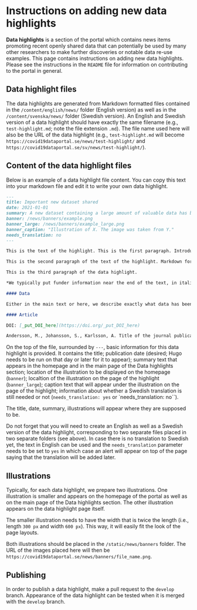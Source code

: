 # Instructions on adding new data highlights

**Data highlights** is a section of the portal which contains news items promoting recent openly shared data that can potentially be used by many other researchers to make further discoveries or notable data re-use examples. This page contains instructions on adding new data highlights. Please see the instructions in the `README` file for information on contributing to the portal in general.

## Data highlight files

The data highlights are generated from Markdown formatted files contained in the `/content/english/news/` folder (English version) as well as in the `/content/svenska/news/` folder (Swedish version). An English and Swedish version of a data highlight should have exactly the same filename (e.g., `test-highlight.md`; note the file extension `.md`). The file name used here will also be the URL of the data highlight (e.g., `test-highlight.md` will become `https://covid19dataportal.se/news/test-highlight/` and `https://covid19dataportal.se/sv/news/test-highlight/`).

## Content of the data highlight files

Below is an example of a data highlight file content. You can copy this text into your markdown file and edit it to write your own data highlight.

```Markdown
---
title: Important new dataset shared
date: 2021-01-01
summary: A new dataset containing a large amount of valuable data has been openly shared.
banner: /news/banners/example.png
banner_large: /news/banners/example_large.png
banner_caption: "Illustration of X. The image was taken from Y."
needs_translation: no
---

This is the text of the highlight. This is the first paragraph. Introduce why this is an important topic.

This is the second paragraph of the text of the highlight. Markdown formatting should be used in the text. For example, you can make a piece of text italic by placing an asterisk at the beginning and end, *like this*. You can make a piece of text bold by placing two asterisks at the beginning and end, **like this**. You can also add a link with square brackets following round round brackets, [like this](https://example.com/data/).

This is the third paragraph of the data highlight.

*We typically put funder information near the end of the text, in italic font.*

#### Data

Either in the main text or here, we describe exactly what data has been shared, how it can be re-used, and give links to where it can be downloaded.

#### Article

DOI: [_put_DOI_here](https://doi.org/_put_DOI_here)

Andersson, M., Johansson, S., Karlsson, A. Title of the journal publication *Journal Title*, **X** (X) (20XX).

```

On the top of the file, surrounded by `---`, basic information for this data highlight is provided. It contains the title; publication date (desired; Hugo needs to be run on that day or later for it to appear); summary text that appears in the homepage and in the main page of the Data highlights section; location of the illustration to be displayed on the homepage (`banner`); localtion of the illustration on the page of the highlight (`banner_large`); caption text that will appear under the illustration on the page of the highlight; information about whether a Swedish translation is still needed or not (`needs_translation: yes` or `needs_translation: no``).

The title, date, summary, illustrations will appear where they are supposed to be.

Do not forget that you will need to create an English as well as a Swedish version of the data highlight, corresponding to two separate files placed in two separate folders (see above). In case there is no translation to Swedish yet, the text in English can be used and the `needs_translation` parameter needs to be set to `yes` in which case an alert will appear on top of the page saying that the translation will be added later.

## Illustrations

Typically, for each data highlight, we prepare two illustrations. One illustration is smaller and appears on the homepage of the portal as well as on the main page of the Data highlights section. The other illustration appears on the data highlight page itself.

The smaller illustration needs to have the width that is twice the length (i.e., length `300 px` and width `600 px`). This way, it will easily fit the look of the page layouts.

Both illustrations should be placed in the `/static/news/banners` folder. The URL of the images placed here will then be `https://covid19dataportal.se/news/banners/file_name.png`.

## Publishing

In order to publish a data highlight, make a pull request to the `develop` branch. Appearance of the data highlight can be tested when it is merged with the `develop` branch.
